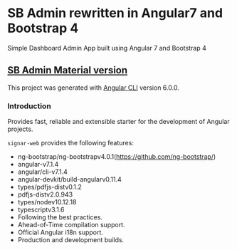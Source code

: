 # SB Admin rewritten in Angular7 and Bootstrap 4

Simple Dashboard Admin App built using Angular 7 and Bootstrap 4


## [SB Admin Material version](https://github.com/start-javascript/sb-admin-material)

This project was generated with [Angular CLI](https://github.com/angular/angular-cli) version 6.0.0.

### Introduction

Provides fast, reliable and extensible starter for the development of Angular projects.

`signar-web` provides the following features:

*   ng-bootstrap/ng-bootstrapv4.0.1(https://github.com/ng-bootstrap/)
*   angular-v7.1.4
*   angular/cli-v7.1.4
*   angular-devkit/build-angularv0.11.4
*   types/pdfjs-distv0.1.2
*   pdfjs-distv2.0.943
*   types/nodev10.12.18
*   typescriptv3.1.6
*   Following the best practices.
*   Ahead-of-Time compilation support.
*   Official Angular i18n support.
*   Production and development builds.

